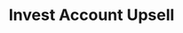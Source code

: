 ---
  id: "95454"
  fieldLayoutId: "89"
  uid: "5963714e-b477-4ca5-9b83-9f62abd7e80d"
  enabled: "1"
  archived: "0"
  dateCreated: "2020-02-23 22:31:57"
  dateUpdated: "2020-02-24 03:47:39"
  siteSettingsId: "95454"
  slug: "invest-account-upsell"
  siteId: "1"
  uri: "patterns/ios/entry/invest-account-upsell"
  enabledForSite: "1"
  sectionId: "2"
  typeId: "2"
  authorId: "1"
  postdateCreated: "2020-02-23 22:28:00"
  expirydateCreated: null
  contentId: "95441"
  title: "Invest Account Upsell"
  field_allColorsComputed: null
  field_allColorsComputedIllustration: null
  field_allColorsComputedThumbnail: null
  field_appDescription: null
  field_appDescriptionSentiment: null
  field_audio: "0"
  field_authorFaq: null
  field_bgThumbPosition: "center top"
  field_body: null
  field_captureSize: null
  field_categoriesRaw: "just in time,\ninferring context,\nupsell,\npotentially dark"
  field_categoryInPlainText: null
  field_coldThumbTransform: null
  field_colorPalette: null
  field_contributorName: null
  field_contributorUrl: null
  field_coverColor: null
  field_dominantColor: null
  field_externalContributor: "0"
  field_fetchWebsiteData: null
  field_fullName: null
  field_gfycatSource: null
  field_gif: "0"
  field_gumletUrl: null
  field_gumletUrlNoPreParse: null
  field_howHelps: "<p><strong>&#x1f480;Potentially Dark, Upsell, Inferring Context, Just in Time</strong></p>\n<p>At Waveguide, we are not entirely sure about the value of this solution when it comes to helping the end-user.</p>\n<p>Companies need to create products that balance the value they bring to the users with their business goals (to learn more about this topic, read our article on <a href=\"{entry:68258@1:url||https://www.waveguide.io/in-depth-articles/designed-inconveniences-ux-patterns-that-cant-be-taught}\">Designed Inconveniences</a>).</p>\n<p>In this case, upselling a product should be a harmless design choice, but the fact that this upsell happens as a result of analyzing the user's transaction data seems invasive at the very least.</p>\n<p>On the positive side, it could be argued that this solution allows users who want to consolidate their financial products to discover something useful. Showing this information in context and at a time where the user may be more inclined to evaluate and opt-in for this offering, could create a more genuine interaction path between the customer and the bank.</p>"
  field_howWorks: "<p>Chase, like most major banks, has a consumer mobile app that allows its customers to check the balance of their accounts and manage the different aspects of their used financial services. </p><p>One essential feature of bank apps is the ability to see an outline of past transactions. This feature is likely one of the most used functionalities of any bank app and therefore is prime real estate to engage with users.</p><p>Chase detects when a wire or charge is associated with a financial company that has a competing product and upsells their offering by showing a banner under the transaction item in the transaction history view.</p><p>When users tap the banner, they are taken to a landing page that describes the product and invites them to sign up for it.</p>"
  field_iconColors: null
  field_iconComputedColors: null
  field_illustrationSource: null
  field_imagePathRaw: "https://s3-us-west-2.amazonaws.com/waveguideio/captures/waves/chase-upsell.png"
  field_imageTextOcr: null
  field_depthArticleBody: null
  field_lpSentimentScore: null
  field_lpUrl: null
  field_mediaEmbed: null
  field_mobileId: null
  field_mobileShotSrc: null
  field_newsObject: null
  field_pageFetchJsonString: null
  field_patternSrc: "Chase"
  field_platformRaw: "iOS"
  field_qualityDescription: null
  field_rawResponse: null
  field_readingDuration: null
  field_readingDurationSeconds: null
  field_readingEaseLevel: null
  field_readingEaseScore: null
  field_references: null
  field_screenshotColors: null
  field_screenshotComputedColors: null
  field_sourceFromArchive: null
  field_strategyDescription: null
  field_thumbColors: null
  field_thumbVideoUrl: null
  field_webDescription: null
  field_webTitle: null
  field_what: "<p>This is a solution found in the Chase Mobile App. Chase detects wire transfers to financial services like investment accounts, and it upsells its services in that category of financial products.</p>"
  root: null
  lft: null
  rgt: null
  level: null
  structureId: null
  layout: layouts/post.njk
---